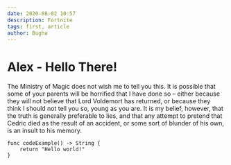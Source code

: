 ```yaml
---
date: 2020-08-02 10:57
description: Fortnite
tags: first, article
author: Bugha
---
```

# Alex - Hello There!

The Ministry of Magic does not wish me to tell you this. It is possible that some of your parents will be horrified that I have done so – either because they will not believe that Lord Voldemort has returned, or because they think I should not tell you so, young as you are. It is my belief, however, that the truth is generally preferable to lies, and that any attempt to pretend that Cedric died as the result of an accident, or some sort of blunder of his own, is an insult to his memory.

```
func codeExample() -> String {
    return "Hello world!"
}
```
